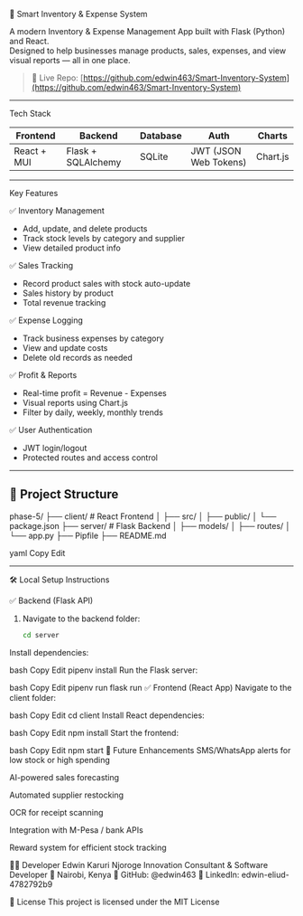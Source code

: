 💼 Smart Inventory & Expense System

A modern Inventory & Expense Management App built with Flask (Python) and React.  
Designed to help businesses manage products, sales, expenses, and view visual reports — all in one place.

> 🔗 Live Repo: [https://github.com/edwin463/Smart-Inventory-System](https://github.com/edwin463/Smart-Inventory-System)

---

Tech Stack

| Frontend | Backend | Database | Auth | Charts |
|----------|---------|----------|------|--------|
| React + MUI | Flask + SQLAlchemy | SQLite | JWT (JSON Web Tokens) | Chart.js |

---

Key Features

✅ Inventory Management
- Add, update, and delete products  
- Track stock levels by category and supplier  
- View detailed product info  

✅ Sales Tracking 
- Record product sales with stock auto-update  
- Sales history by product  
- Total revenue tracking  

✅ Expense Logging
- Track business expenses by category  
- View and update costs  
- Delete old records as needed  

✅ Profit & Reports 
- Real-time profit = Revenue - Expenses  
- Visual reports using Chart.js  
- Filter by daily, weekly, monthly trends  

✅ User Authentication
- JWT login/logout  
- Protected routes and access control  

---

## 📁 Project Structure

phase-5/
├── client/ # React Frontend
│ ├── src/
│ ├── public/
│ └── package.json
├── server/ # Flask Backend
│ ├── models/
│ ├── routes/
│ └── app.py
├── Pipfile
├── README.md

yaml
Copy
Edit

---

🛠️ Local Setup Instructions

✅ Backend (Flask API)

1. Navigate to the backend folder:
   ```bash
   cd server
Install dependencies:

bash
Copy
Edit
pipenv install
Run the Flask server:

bash
Copy
Edit
pipenv run flask run
✅ Frontend (React App)
Navigate to the client folder:

bash
Copy
Edit
cd client
Install React dependencies:

bash
Copy
Edit
npm install
Start the frontend:

bash
Copy
Edit
npm start
🌟 Future Enhancements
SMS/WhatsApp alerts for low stock or high spending

AI-powered sales forecasting

Automated supplier restocking

OCR for receipt scanning

Integration with M-Pesa / bank APIs

Reward system for efficient stock tracking

👨‍💻 Developer
Edwin Karuri Njoroge
Innovation Consultant & Software Developer
📍 Nairobi, Kenya
🔗 GitHub: @edwin463
🔗 LinkedIn: edwin-eliud-4782792b9

📜 License
This project is licensed under the MIT License
